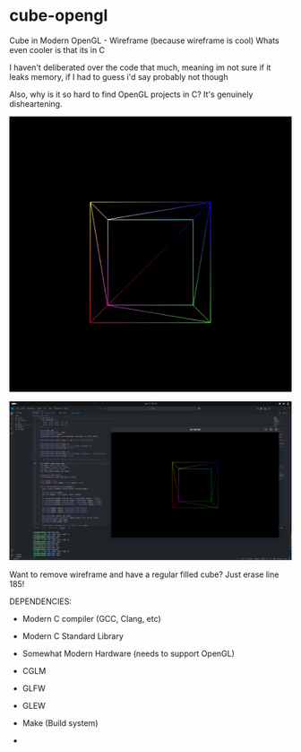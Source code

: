# cube-opengl
Cube in Modern OpenGL - Wireframe (because wireframe is cool) Whats even cooler is that its in C

I haven't deliberated over the code that much, meaning im not sure if it leaks memory, if I had to guess i'd say probably not though

Also, why is it so hard to find OpenGL projects in C? It's genuinely disheartening.

![](https://github.com/usesc/cube-opengl/blob/main/res/ogl.gif)

![](https://github.com/usesc/cube-opengl/blob/main/res/ogl.png)

Want to remove wireframe and have a regular filled cube? Just erase line 185!

DEPENDENCIES:
- Modern C compiler (GCC, Clang, etc)
- Modern C Standard Library
- Somewhat Modern Hardware (needs to support OpenGL)
- CGLM
- GLFW
- GLEW
- Make (Build system)

- 
